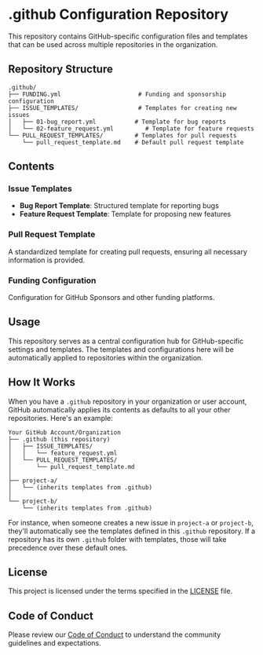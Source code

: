 # .github Configuration Repository

This repository contains GitHub-specific configuration files and templates that can be used across multiple repositories in the organization.

## Repository Structure

```
.github/
├── FUNDING.yml                      # Funding and sponsorship configuration
├── ISSUE_TEMPLATES/                 # Templates for creating new issues
│   ├── 01-bug_report.yml           # Template for bug reports
│   └── 02-feature_request.yml         # Template for feature requests
└── PULL_REQUEST_TEMPLATES/         # Templates for pull requests
    └── pull_request_template.md    # Default pull request template
```

## Contents

### Issue Templates
- **Bug Report Template**: Structured template for reporting bugs
- **Feature Request Template**: Template for proposing new features

### Pull Request Template
A standardized template for creating pull requests, ensuring all necessary information is provided.

### Funding Configuration
Configuration for GitHub Sponsors and other funding platforms.

## Usage

This repository serves as a central configuration hub for GitHub-specific settings and templates. The templates and configurations here will be automatically applied to repositories within the organization.

## How It Works

When you have a `.github` repository in your organization or user account, GitHub automatically applies its contents as defaults to all your other repositories. Here's an example:

```
Your GitHub Account/Organization
├── .github (this repository)
│   ├── ISSUE_TEMPLATES/
│   │   └── feature_request.yml
│   └── PULL_REQUEST_TEMPLATES/
│       └── pull_request_template.md
│
├── project-a/
│   └── (inherits templates from .github)
│
└── project-b/
    └── (inherits templates from .github)
```

For instance, when someone creates a new issue in `project-a` or `project-b`, they'll automatically see the templates defined in this `.github` repository. If a repository has its own `.github` folder with templates, those will take precedence over these default ones.

## License

This project is licensed under the terms specified in the [LICENSE](LICENSE) file.

## Code of Conduct

Please review our [Code of Conduct](CODE_OF_CONDUCT.md) to understand the community guidelines and expectations.

